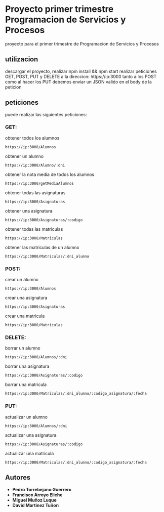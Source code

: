 # Proyecto primer trimestre Programacion de Servicios y Procesos

proyecto para el primer trimestre de Programacion de Servicios y Procesos
## utilizacion

descargar el proyecto, realizar npm install && npm start 
realizar peticiones GET, POST, PUT y DELETE a la direccion: https://ip:3000
tanto a los POST como al hacer los PUT debemos enviar un JSON valido en el body de la peticion

## peticiones

puede realizar las siguientes peticiones:
### GET:
obtener todos los alumnos
```
https://ip:3000/Alumnos
```
obtener un alumno
```
https://ip:3000/Alumno/:dni
```
obtener la nota media de todos los alumnos
```
https://ip:3000/getMediaAlumnos
```
obtener todas las asignaturas
```
https://ip:3000/Asignaturas
```
obtener una asignatura
```
https://ip:3000/Asignaturas/:codigo
```
obtener todas las matriculas
```
https://ip:3000/Matriculas
```
obtener las matriculas de un alumno
```
https://ip:3000/Matriculas/:dni_alumno
```
### POST:
crear un alumno
```
https://ip:3000/Alumnos
```
crear una asignatura
```
https://ip:3000/Asignaturas
```
crear una matricula
```
https://ip:3000/Matriculas
```
### DELETE:
borrar un alumno
```
https://ip:3000/Alumnos/:dni
```
borrar una asignatura
```
https://ip:3000/Asignaturas/:codigo
```
borrar una matricula
```
https://ip:3000/Matriculas/:dni_alumno/:codigo_asignatura/:fecha
```

### PUT:
actualizar un alumno
```
https://ip:3000/Alumnos/:dni
```
actualizar una asignatura
```
https://ip:3000/Asignaturas/:codigo
```
actualizar una matricula
```
https://ip:3000/Matriculas/:dni_alumno/:codigo_asignatura/:fecha
```

## Autores

* **Pedro Torrebejano Guerrero** 
* **Francisco Arroyo Eliche** 
* **Miguel Muñoz Luque** 
* **David Martinez Tuñon** 



